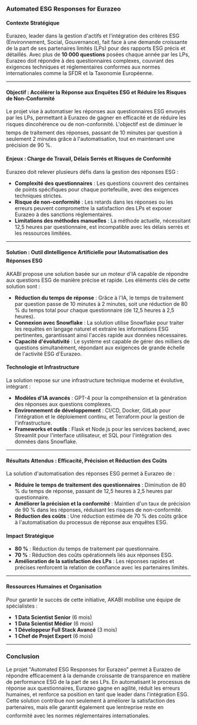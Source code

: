 ### Automated ESG Responses for Eurazeo

#### Contexte Stratégique

Eurazeo, leader dans la gestion d'actifs et l'intégration des critères ESG (Environnement, Social, Gouvernance), fait face à une demande croissante de la part de ses partenaires limités (LPs) pour des rapports ESG précis et détaillés. Avec plus de **10 000 questions** posées chaque année par les LPs, Eurazeo doit répondre à des questionnaires complexes, couvrant des exigences techniques et réglementaires conformes aux normes internationales comme la SFDR et la Taxonomie Européenne.

---

#### Objectif : Accélérer la Réponse aux Enquêtes ESG et Réduire les Risques de Non-Conformité

Le projet vise à automatiser les réponses aux questionnaires ESG envoyés par les LPs, permettant à Eurazeo de gagner en efficacité et de réduire les risques dincohérence ou de non-conformité. L'objectif est de diminuer le temps de traitement des réponses, passant de 10 minutes par question à seulement 2 minutes grâce à l'automatisation, tout en maintenant une précision de 90 %.

#### Enjeux : Charge de Travail, Délais Serrés et Risques de Conformité

Eurazeo doit relever plusieurs défis dans la gestion des réponses ESG :
- **Complexité des questionnaires** : Les questions couvrent des centaines de points spécifiques pour chaque portefeuille, avec des exigences techniques strictes.
- **Risque de non-conformité** : Les retards dans les réponses ou les erreurs peuvent compromettre la satisfaction des LPs et exposer Eurazeo à des sanctions réglementaires.
- **Limitations des méthodes manuelles** : La méthode actuelle, nécessitant 12,5 heures par questionnaire, est incompatible avec les délais serrés et les ressources limitées.

---

#### Solution : Outil dIntelligence Artificielle pour lAutomatisation des Réponses ESG

AKABI propose une solution basée sur un moteur d'IA capable de répondre aux questions ESG de manière précise et rapide. Les éléments clés de cette solution sont :
- **Réduction du temps de réponse** : Grâce à l'IA, le temps de traitement par question passe de 10 minutes à 2 minutes, soit une réduction de 80 % du temps total pour chaque questionnaire (de 12,5 heures à 2,5 heures).
- **Connexion avec Snowflake** : La solution utilise Snowflake pour traiter les requêtes en langage naturel et extraire les informations ESG pertinentes, garantissant ainsi l'accès rapide aux données nécessaires.
- **Capacité d'évolutivité** : Le système est capable de gérer des milliers de questions simultanément, répondant aux exigences de grande échelle de l'activité ESG d'Eurazeo.

#### Technologie et Infrastructure

La solution repose sur une infrastructure technique moderne et évolutive, intégrant :
- **Modèles d'IA avancés** : GPT-4 pour la compréhension et la génération des réponses aux questions complexes.
- **Environnement de développement** : CI/CD, Docker, GitLab pour l'intégration et le déploiement continu, et Terraform pour la gestion de l'infrastructure.
- **Frameworks et outils** : Flask et Node.js pour les services backend, avec Streamlit pour l'interface utilisateur, et SQL pour l'intégration des données dans Snowflake.

---

#### Résultats Attendus : Efficacité, Précision et Réduction des Coûts

La solution d'automatisation des réponses ESG permet à Eurazeo de :
- **Réduire le temps de traitement des questionnaires** : Diminution de 80 % du temps de réponse, passant de 12,5 heures à 2,5 heures par questionnaire.
- **Améliorer la précision et la conformité** : Maintien d'un taux de précision de 90 % dans les réponses, réduisant les risques de non-conformité.
- **Réduction des coûts** : Une réduction estimée de 70 % des coûts grâce à l'automatisation du processus de réponse aux enquêtes ESG.

#### Impact Stratégique

- **80 %** : Réduction du temps de traitement par questionnaire.
- **70 %** : Réduction des coûts opérationnels liés aux réponses ESG.
- **Amélioration de la satisfaction des LPs** : Les réponses rapides et précises renforcent la relation de confiance avec les partenaires limités.

---

#### Ressources Humaines et Organisation

Pour garantir le succès de cette initiative, AKABI mobilise une équipe de spécialistes :
- **1 Data Scientist Senior** (6 mois)
- **1 Data Scientist Médior** (6 mois)
- **1 Développeur Full Stack Avancé** (3 mois)
- **1 Chef de Projet Expert** (6 mois)

---

### Conclusion

Le projet "Automated ESG Responses for Eurazeo" permet à Eurazeo de répondre efficacement à la demande croissante de transparence en matière de performance ESG de la part de ses LPs. En automatisant le processus de réponse aux questionnaires, Eurazeo gagne en agilité, réduit les erreurs humaines, et renforce sa position en tant que leader dans l'intégration ESG. Cette solution contribue non seulement à améliorer la satisfaction des partenaires, mais elle garantit également que lentreprise reste en conformité avec les normes réglementaires internationales.